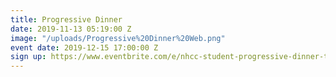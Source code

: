```yaml
---
title: Progressive Dinner
date: 2019-11-13 05:19:00 Z
image: "/uploads/Progressive%20Dinner%20Web.png"
event date: 2019-12-15 17:00:00 Z
sign up: https://www.eventbrite.com/e/nhcc-student-progressive-dinner-tickets-81808859501
---
```


